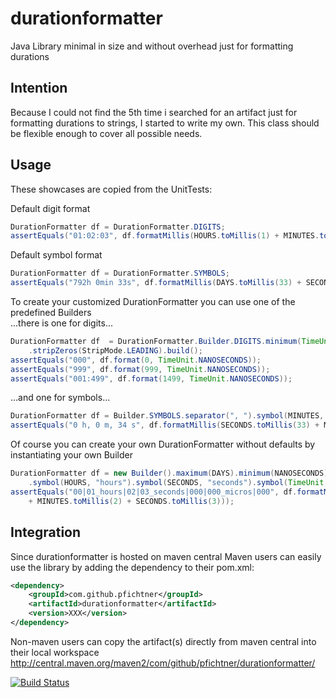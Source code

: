 durationformatter
=================

Java Library minimal in size and without overhead just for formatting durations

Intention
---------

Because I could not find the 5th time i searched for an artifact just for formatting 
durations to strings, I started to write my own. This class should be flexible 
enough to cover all possible needs.

Usage
-----

These showcases are copied from the UnitTests:

Default digit format

```java
DurationFormatter df = DurationFormatter.DIGITS;
assertEquals("01:02:03", df.formatMillis(HOURS.toMillis(1) + MINUTES.toMillis(2) + SECONDS.toMillis(3)));
```		

Default symbol format

```java
DurationFormatter df = DurationFormatter.SYMBOLS;
assertEquals("792h 0min 33s", df.formatMillis(DAYS.toMillis(33) + SECONDS.toMillis(33)));
```    

To create your customized DurationFormatter you can use one of the predefined Builders<br>
...there is one for digits...

```java
DurationFormatter df  = DurationFormatter.Builder.DIGITS.minimum(TimeUnit.NANOSECONDS).maximum(MILLISECONDS)
	.stripZeros(StripMode.LEADING).build();
assertEquals("000", df.format(0, TimeUnit.NANOSECONDS));
assertEquals("999", df.format(999, TimeUnit.NANOSECONDS));
assertEquals("001:499", df.format(1499, TimeUnit.NANOSECONDS));
```

...and one for symbols...

```java
DurationFormatter df = Builder.SYMBOLS.separator(", ").symbol(MINUTES, "m").valueSymbolSeparator(" ").build();
assertEquals("0 h, 0 m, 34 s", df.formatMillis(SECONDS.toMillis(33) + MILLISECONDS.toMillis(777)));
```

Of course you can create your own DurationFormatter without defaults by instantiating your own Builder

```java
DurationFormatter df = new Builder().maximum(DAYS).minimum(NANOSECONDS).separator("|").valueSymbolSeparator("_")
	.symbol(HOURS, "hours").symbol(SECONDS, "seconds").symbol(TimeUnit.MICROSECONDS, "micros").build();
assertEquals("00|01_hours|02|03_seconds|000|000_micros|000", df.formatMillis(HOURS.toMillis(1) 
	+ MINUTES.toMillis(2) + SECONDS.toMillis(3)));
```
 

Integration
-----------

Since durationformatter is hosted on maven central Maven users can easily use the library  by adding the dependency to their pom.xml:

```xml
<dependency>
	<groupId>com.github.pfichtner</groupId>
	<artifactId>durationformatter</artifactId>
	<version>XXX</version>
</dependency>
```

Non-maven users can copy the artifact(s) directly from maven central into their local workspace<br>
http://central.maven.org/maven2/com/github/pfichtner/durationformatter/

[![Build Status](https://buildhive.cloudbees.com/job/pfichtner/job/durationformatter/badge/icon)](https://buildhive.cloudbees.com/job/pfichtner/job/durationformatter/)
